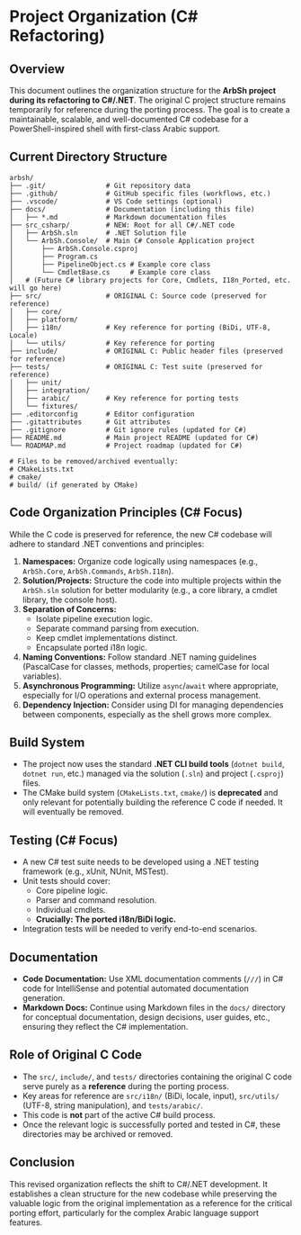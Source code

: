 # Project Organization (C# Refactoring)

## Overview

This document outlines the organization structure for the **ArbSh project during its refactoring to C#/.NET**. The original C project structure remains temporarily for reference during the porting process. The goal is to create a maintainable, scalable, and well-documented C# codebase for a PowerShell-inspired shell with first-class Arabic support.

## Current Directory Structure

```
arbsh/
├── .git/               # Git repository data
├── .github/            # GitHub specific files (workflows, etc.)
├── .vscode/            # VS Code settings (optional)
├── docs/               # Documentation (including this file)
│   ├── *.md            # Markdown documentation files
├── src_csharp/         # NEW: Root for all C#/.NET code
│   ├── ArbSh.sln       # .NET Solution file
│   └── ArbSh.Console/  # Main C# Console Application project
│       ├── ArbSh.Console.csproj
│       ├── Program.cs
│       ├── PipelineObject.cs # Example core class
│       └── CmdletBase.cs     # Example core class
│   # (Future C# library projects for Core, Cmdlets, I18n_Ported, etc. will go here)
├── src/                # ORIGINAL C: Source code (preserved for reference)
│   ├── core/
│   ├── platform/
│   ├── i18n/           # Key reference for porting (BiDi, UTF-8, Locale)
│   └── utils/          # Key reference for porting
├── include/            # ORIGINAL C: Public header files (preserved for reference)
├── tests/              # ORIGINAL C: Test suite (preserved for reference)
│   ├── unit/
│   ├── integration/
│   ├── arabic/         # Key reference for porting tests
│   └── fixtures/
├── .editorconfig       # Editor configuration
├── .gitattributes      # Git attributes
├── .gitignore          # Git ignore rules (updated for C#)
├── README.md           # Main project README (updated for C#)
└── ROADMAP.md          # Project roadmap (updated for C#)

# Files to be removed/archived eventually:
# CMakeLists.txt
# cmake/
# build/ (if generated by CMake)
```

## Code Organization Principles (C# Focus)

While the C code is preserved for reference, the new C# codebase will adhere to standard .NET conventions and principles:

1.  **Namespaces:** Organize code logically using namespaces (e.g., `ArbSh.Core`, `ArbSh.Commands`, `ArbSh.I18n`).
2.  **Solution/Projects:** Structure the code into multiple projects within the `ArbSh.sln` solution for better modularity (e.g., a core library, a cmdlet library, the console host).
3.  **Separation of Concerns:**
    *   Isolate pipeline execution logic.
    *   Separate command parsing from execution.
    *   Keep cmdlet implementations distinct.
    *   Encapsulate ported i18n logic.
4.  **Naming Conventions:** Follow standard .NET naming guidelines (PascalCase for classes, methods, properties; camelCase for local variables).
5.  **Asynchronous Programming:** Utilize `async`/`await` where appropriate, especially for I/O operations and external process management.
6.  **Dependency Injection:** Consider using DI for managing dependencies between components, especially as the shell grows more complex.

## Build System

-   The project now uses the standard **.NET CLI build tools** (`dotnet build`, `dotnet run`, etc.) managed via the solution (`.sln`) and project (`.csproj`) files.
-   The CMake build system (`CMakeLists.txt`, `cmake/`) is **deprecated** and only relevant for potentially building the reference C code if needed. It will eventually be removed.

## Testing (C# Focus)

-   A new C# test suite needs to be developed using a .NET testing framework (e.g., xUnit, NUnit, MSTest).
-   Unit tests should cover:
    *   Core pipeline logic.
    *   Parser and command resolution.
    *   Individual cmdlets.
    *   **Crucially: The ported i18n/BiDi logic.**
-   Integration tests will be needed to verify end-to-end scenarios.

## Documentation

-   **Code Documentation:** Use XML documentation comments (`///`) in C# code for IntelliSense and potential automated documentation generation.
-   **Markdown Docs:** Continue using Markdown files in the `docs/` directory for conceptual documentation, design decisions, user guides, etc., ensuring they reflect the C# implementation.

## Role of Original C Code

-   The `src/`, `include/`, and `tests/` directories containing the original C code serve purely as a **reference** during the porting process.
-   Key areas for reference are `src/i18n/` (BiDi, locale, input), `src/utils/` (UTF-8, string manipulation), and `tests/arabic/`.
-   This code is **not** part of the active C# build process.
-   Once the relevant logic is successfully ported and tested in C#, these directories may be archived or removed.

## Conclusion

This revised organization reflects the shift to C#/.NET development. It establishes a clean structure for the new codebase while preserving the valuable logic from the original implementation as a reference for the critical porting effort, particularly for the complex Arabic language support features.
